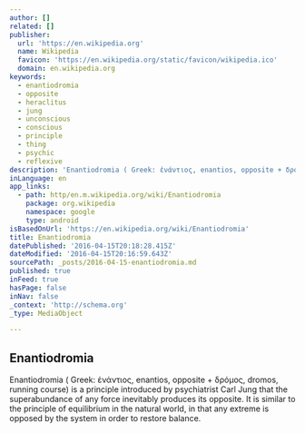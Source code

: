 ```yaml
---
author: []
related: []
publisher:
  url: 'https://en.wikipedia.org'
  name: Wikipedia
  favicon: 'https://en.wikipedia.org/static/favicon/wikipedia.ico'
  domain: en.wikipedia.org
keywords:
  - enantiodromia
  - opposite
  - heraclitus
  - jung
  - unconscious
  - conscious
  - principle
  - thing
  - psychic
  - reflexive
description: 'Enantiodromia ( Greek: ἐνάντιος, enantios, opposite + δρόμος, dromos, running course) is a principle introduced by psychiatrist Carl Jung that the superabundance of any force inevitably produces its opposite. It is similar to the principle of equilibrium in the natural world, in that any extreme is opposed by the system in order to restore balance.'
inLanguage: en
app_links:
  - path: http/en.m.wikipedia.org/wiki/Enantiodromia
    package: org.wikipedia
    namespace: google
    type: android
isBasedOnUrl: 'https://en.wikipedia.org/wiki/Enantiodromia'
title: Enantiodromia
datePublished: '2016-04-15T20:18:28.415Z'
dateModified: '2016-04-15T20:16:59.643Z'
sourcePath: _posts/2016-04-15-enantiodromia.md
published: true
inFeed: true
hasPage: false
inNav: false
_context: 'http://schema.org'
_type: MediaObject

---
```

<article style=""><h1>Enantiodromia</h1><p>Enantiodromia ( Greek: ἐνάντιος, enantios, opposite + δρόμος, dromos, running course) is a principle introduced by psychiatrist Carl Jung that the superabundance of any force inevitably produces its opposite. It is similar to the principle of equilibrium in the natural world, in that any extreme is opposed by the system in order to restore balance.</p></article>